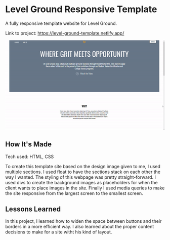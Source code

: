 # Level Ground Responsive Template

A fully responsive template website for Level Ground.

Link to project: https://level-ground-template.netlify.app/

![Level Ground Gif](<images/Level Ground CW Responsive.gif>)

## How It's Made

Tech used: HTML, CSS

To create this template site based on the design image given to me, I used multiple sections. I used float to have the sections stack on each other the way I wanted. The styling of this webpage was pretty straight-forward. I used divs to create the background images as placeholders for when the client wants to place images in the site. Finally I used media queries to make the site responsive from the largest screen to the smallest screen.


## Lessons Learned

In this project, I learned how to widen the space between buttons and their borders in a more efficient way. I also learned about the proper content decisions to make for a site witht his kind of layout.